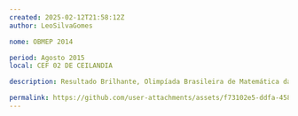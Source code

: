 ```yaml
---
created: 2025-02-12T21:58:12Z
author: LeoSilvaGomes

nome: OBMEP 2014

period: Agosto 2015
local: CEF 02 DE CEILANDIA

description: Resultado Brilhante, Olimpíada Brasileira de Matemática das Escolas Públicas - OBMEP 2014

permalink: https://github.com/user-attachments/assets/f73102e5-ddfa-458f-90e1-2b2f8044c3a2
---
```

